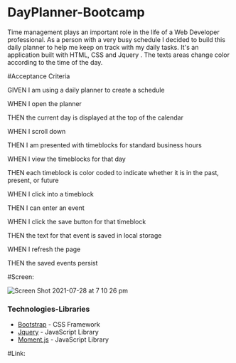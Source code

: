 # DayPlanner-Bootcamp

Time management plays an important role in the life of a Web Developer  professional. As a person with a very busy schedule I decided to build this daily planner to help me keep on track with my daily tasks. It's an application built with HTML, CSS and Jquery . The texts areas change color according to the time of the day.


#Acceptance Criteria

GIVEN I am using a daily planner to create a schedule

WHEN I open the planner

THEN the current day is displayed at the top of the calendar

WHEN I scroll down

THEN I am presented with timeblocks for standard business hours

WHEN I view the timeblocks for that day

THEN each timeblock is color coded to indicate whether it is in the past, present, or future

WHEN I click into a timeblock

THEN I can enter an event

WHEN I click the save button for that timeblock

THEN the text for that event is saved in local storage

WHEN I refresh the page

THEN the saved events persist


#Screen:


![Screen Shot 2021-07-28 at 7 10 26 pm](https://user-images.githubusercontent.com/84433857/127296551-b92f713c-488a-45c3-bf7e-909b7271a54f.png)

### Technologies-Libraries
- [Bootstrap](https://getbootstrap.com/) - CSS Framework
- [Jquery](https://jquery.com/) - JavaScript Library 
- [Moment.js](https://momentjs.com/) - JavaScript Library 

#Link:



